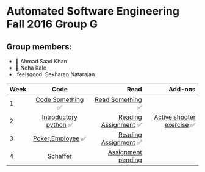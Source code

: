 # Automated Software Engineering Fall 2016 Group G
## Group members:

* :japanese_ogre: Ahmad Saad Khan
* :information_desk_person: Neha Kale
* :feelsgood: Sekharan Natarajan

| Week  |      Code      |  Read | Add-ons
|----------|:-------------:|------:|-------:|
| 1 |  [Code Something](https://github.com/akhan7/fss16groupG/tree/master/code/1) :white_check_mark: | [Read Something](https://github.com/akhan7/fss16groupG/blob/master/read/1/README.md) :white_check_mark:|
| 2 |  [Introductory python](https://github.com/akhan7/fss16groupG/tree/master/code/2) :white_check_mark:  | [Reading Assignment](https://github.com/akhan7/fss16groupG/blob/master/read/2/README.md) :white_check_mark: | [Active shooter exercise](https://github.com/akhan7/fss16groupG/blob/master/etc/Active_Shooter.md) :white_check_mark:
| 3 | [Poker,Employee](https://github.com/akhan7/fss16groupG/tree/master/code/3) :white_check_mark: |   [Reading Assignment](https://github.com/akhan7/fss16groupG/blob/master/read/3/README.md) :white_check_mark:|
| 4 | [Schaffer](https://github.com/akhan7/fss16groupG/tree/master/code/4)  |   [Assignment pending](https://github.com/akhan7/fss16groupG/blob/master/read/4/README.md) |
